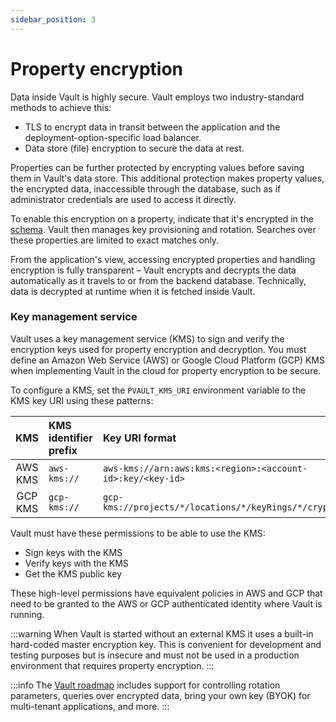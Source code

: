 ```yaml
---
sidebar_position: 3
---
```


# Property encryption

Data inside Vault is highly secure. Vault employs two industry-standard methods to achieve this:

* TLS to encrypt data in transit between the application and the deployment-option-specific load balancer.
* Data store (file) encryption to secure the data at rest.

Properties can be further protected by encrypting values before saving them in Vault's data store. This additional protection makes property values, the encrypted data, inaccessible through the database, such as if administrator credentials are used to access it directly.

To enable this encryption on a property, indicate that it's encrypted in the [schema](/guides/manage-collections-and-schemas/about-collections). Vault then manages key provisioning and rotation. Searches over these properties are limited to exact matches only.

From the application's view, accessing encrypted properties and handling encryption is fully transparent – Vault encrypts and decrypts the data automatically as it travels to or from the backend database. Technically, data is decrypted at runtime when it is fetched inside Vault.

### Key management service

Vault uses a key management service (KMS) to sign and verify the encryption keys used for property encryption and decryption. You must define an Amazon Web Service (AWS) or Google Cloud Platform (GCP) KMS when implementing Vault in the cloud for property encryption to be secure.

To configure a KMS, set the `PVAULT_KMS_URI` environment variable to the KMS key URI using these patterns:

|   KMS   | KMS identifier prefix | Key URI format                                             |
|:-------:|:----------------------|:-----------------------------------------------------------|
| AWS KMS | `aws-kms://`          | `aws-kms://arn:aws:kms:<region>:<account-id>:key/<key-id>` |
| GCP KMS | `gcp-kms://`          | `gcp-kms://projects/*/locations/*/keyRings/*/cryptoKeys/*` |

Vault must have these permissions to be able to use the KMS:

- Sign keys with the KMS
- Verify keys with the KMS
- Get the KMS public key

These high-level permissions have equivalent policies in AWS and GCP that need to be granted to the AWS or GCP authenticated identity where Vault is running.

:::warning
When Vault is started without an external KMS it uses a built-in hard-coded master encryption key.
This is convenient for development and testing purposes but is insecure and must not be used in a production environment that requires property encryption.
:::

:::info 
The [Vault roadmap](/roadmap) includes support for controlling rotation parameters, queries over encrypted data, bring your own key (BYOK) for multi-tenant applications, and more.
:::

